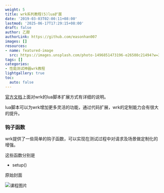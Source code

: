 ```yaml
---
weight: 5
title: wrk系列教程(5)lua扩展
date: '2019-03-03T02:00:11+08:00'
lastmod: '2025-06-17T17:29:15+08:00'
draft: false
author: 乙醇
authorLink: https://github.com/easonhan007
images: []
resources:
- name: featured-image
  src: https://images.unsplash.com/photo-1496851473196-e26508c21494?w=300
tags: []
categories:
- 性能测试神器wrk教程
lightgallery: true
toc:
  auto: false
---
```




[官方文档](https://github.com/wg/wrk/blob/master/SCRIPTING)上面对wrk的lua脚本扩展方式有详细的说明。

lua脚本可以为wrk增加更多灵活的功能，通过代码扩展，wrk的定制能力会有很大的提升。

### 钩子函数

wrk提供了一些简单的钩子函数，可以实现在测试过程中对请求及场景做定制化的增强。

这些函数分别是

* setup()




原始封面

![课程图片](https://images.unsplash.com/photo-1496851473196-e26508c21494?w=300)

